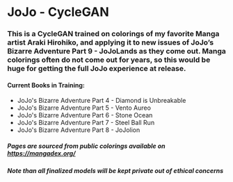 # JoJo - CycleGAN

### This is a CycleGAN trained on colorings of my favorite Manga artist Araki Hirohiko, and applying it to new issues of JoJo’s Bizarre Adventure Part 9 - JoJoLands as they come out. Manga colorings often do not come out for years, so this would be huge for getting the full JoJo experience at release.

#### Current Books in Training:
* JoJo's Bizarre Adventure Part 4 - Diamond is Unbreakable
* JoJo's Bizarre Adventure Part 5 - Vento Aureo
* JoJo's Bizarre Adventure Part 6 - Stone Ocean
* JoJo's Bizarre Adventure Part 7 - Steel Ball Run
* JoJo's Bizarre Adventure Part 8 - JoJolion

#####  Pages are sourced from public colorings available on https://mangadex.org/
#####  Note than all finalized models will be kept private out of ethical concerns
